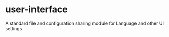 # user-interface
A standard file and configuration sharing module for Language and other UI settings
